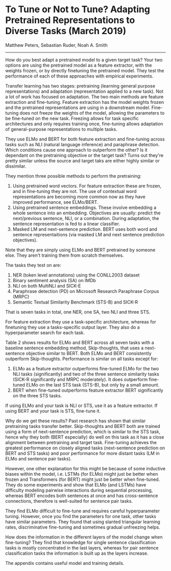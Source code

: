 # To Tune or Not to Tune? Adapting Pretrained Representations to Diverse Tasks (March 2019)

Matthew Peters, Sebastian Ruder, Noah A. Smith

---

How do you best adapt a pretrained model to a given target task? Your two options are using the pretrained model as a feature extractor, with the weights frozen, or by directly finetuning the pretrained model. They test the performance of each of these approaches with empirical experiments.

Transfer learning has two stages: pretraining (learning general purpose representations) and adaptation (representation applied to a new task). Not a lot of work has focused on adaptation. The two main methods are feature extraction and fine-tuning. Feature extraction has the model weights frozen and the pretrained representations are using in a downstream model. Fine-tuning does not freeze the weights of the model, allowing the parameters to be fine-tuned on the new task. Freezing allows for task specific architectures and only requires training once, fine-tuning allows adaptation of general-purpose representations to multiple tasks.

They use ELMo and BERT for both feature extraction and fine-tuning across tasks such as NLI (natural language inference) and paraphrase detection. Which conditions cause one approach to outperform the other? Is it dependant on the pretraining objective or the target task? Turns out they're pretty similar unless the source and target taks are either highly similar or dissimilar.

They mention three possible methods to perform the pretraining:

1. Using pretrained word vectors. For feature extraction these are frozen, and in fine-tuning they are not. The use of contextual word representations are becoming more common now as they have improved performance, see ELMo/BERT.
1. Using pretrained sentence embeddings. These involve embedding a whole sentence into an embedding. Objectives are usually: predict the next/previous sentence, NLI, or a combination. During adaptation, the sentence representation is fed to a linear classifier.
1. Masked LM and next-sentence prediction. BERT uses both word and sentence representaitions (via masked LM and next sentence prediction objectives).

Note that they are simply using ELMo and BERT pretrained by someone else. They aren't training them from scratch themselves.

The tasks they test on are:

1. NER (token level annotations) using the CONLL2003 dataset
1. Binary sentiment analysis (SA) on IMDb
1. NLI on both MultiNLI and SICK-E
1. Paraphrase detection (PD) on Microsoft Research Paraphrase Corpus (MRPC)
1. Semantic Textual Similarity Benchmark (STS-B) and SICK-R

That is seven tasks in total, one NER, one SA, two NLI and three STS.

For feature extraction they use a task-specific architecture, whereas for finetuning they use a tasks-specific output layer. They also do a hyperparameter search for each task.

Table 2 shows results for ELMo and BERT across all seven tasks with a baseline sentence embedding method, Skip-thoughts, that uses a next-sentence objective similar to BERT. Both ELMo and BERT consistently outperform Skip-thoughts. Performance is similar on all tasks except for:

1. ELMo as a feature extractor outperforms fine-tuned ELMo for the two NLI tasks (significantly) and two of the three sentence similarity tasks (SICK-R significantly and MRPC moderately). It does outperform fine-tuned ELMo on the last STS task (STS-B), but only by a small amount.
1. BERT when fine-tuned outperforms feature extractor BERT significantly on the three STS tasks.

If using ELMo and your task is NLI or STS, use it as a feature extractor. If using BERT and your task is STS, fine-tune it.

Why do we get these results? Past research has shown that similar pretraining tasks transfer better. Skip-thoughts and BERT both are trained using a form of next-sentence prediction, which is similar to the STS task, hence why they both (BERT especially) do well on this task as it has a close alignment between pretraining and target task. Fine-tuning achieves the greatest performance on closely aligned tasks (next-sentence prediction on BERT and STS tasks) and poor performance for more distant tasks (LM in ELMo and sentence pair tasks).

However, one other explanation for this might be because of some inductive biases within the model, i.e. LSTMs (for ELMo) might just be better when frozen and Transformers (for BERT) might just be better when fine-tuned. They do some experiments and show that ELMo (and LSTMs) have difficulty modeling pairwise interactions during sequential processing, whereas BERT encodes both sentences at once and has cross-sentence connections, therefore is well-suited for sentence pair tasks.

They find ELMo difficult to fine-tune and requires careful hyperparameter tuning. However, once you find the parameters for one task, other tasks have similar parameters. They found that using slanted triangular learning rates, discriminative fine-tuning and sometimes gradual unfreezing helps.

How does the information in the different layers of the model change when fine-tuning?  They find that knowledge for single sentence classification tasks is mostly concentrated in the last layers, whereas for pair sentence classification tasks the information is built up as the layers increase.

The appendix contains useful model and training details.